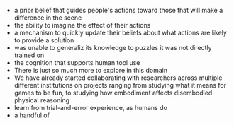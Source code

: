 * a prior belief that guides people's actions toward those that will make a difference in the scene
* the ability to imagine the effect of their actions
* a mechanism to quickly update their beliefs about what actions are likely to provide a solution
* was unable to generaliz its knowledge to puzzles it was not directly trained on
* the cognition that supports human tool use
* There is just so much more to explore in this domain
* We have already started collaborating with researchers across multiple different institutions on projects ranging from studying what it means for games to be fun, to  studying how embodiment affects disembodied physical reasoning
* learn from trial-and-error experience, as humans do
* a handful of 
